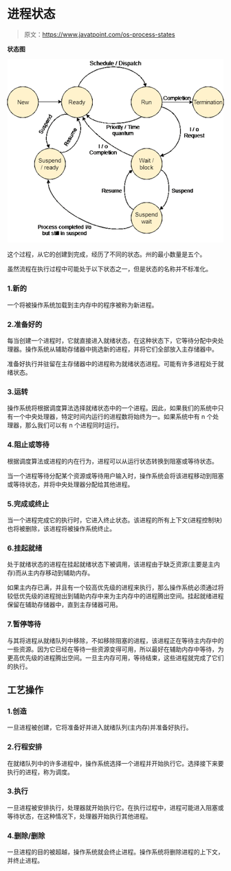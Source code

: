 # 进程状态

> 原文：<https://www.javatpoint.com/os-process-states>

**状态图**

![OS Process State Diagram](img/a17284bb5f06e540f47fc679c68400d1.png)

这个过程，从它的创建到完成，经历了不同的状态。州的最小数量是五个。

虽然流程在执行过程中可能处于以下状态之一，但是状态的名称并不标准化。

### 1.新的

一个将被操作系统加载到主内存中的程序被称为新进程。

### 2.准备好的

每当创建一个进程时，它就直接进入就绪状态，在这种状态下，它等待分配中央处理器。操作系统从辅助存储器中挑选新的进程，并将它们全部放入主存储器中。

准备好执行并驻留在主存储器中的进程称为就绪状态进程。可能有许多进程处于就绪状态。

### 3.运转

操作系统将根据调度算法选择就绪状态中的一个进程。因此，如果我们的系统中只有一个中央处理器，特定时间内运行的进程数将始终为一。如果系统中有 n 个处理器，那么我们可以有 n 个进程同时运行。

### 4.阻止或等待

根据调度算法或进程的内在行为，进程可以从运行状态转换到阻塞或等待状态。

当一个进程等待分配某个资源或等待用户输入时，操作系统会将该进程移动到阻塞或等待状态，并将中央处理器分配给其他进程。

### 5.完成或终止

当一个进程完成它的执行时，它进入终止状态。该进程的所有上下文(进程控制块)也将被删除，该进程将被操作系统终止。

### 6.挂起就绪

处于就绪状态的进程在挂起就绪状态下被调用，该进程由于缺乏资源(主要是主内存)而从主内存移动到辅助内存。

如果主内存已满，并且有一个较高优先级的进程来执行，那么操作系统必须通过将较低优先级的进程抛出到辅助内存中来为主内存中的进程腾出空间。挂起就绪进程保留在辅助存储器中，直到主存储器可用。

### 7.暂停等待

与其将进程从就绪队列中移除，不如移除阻塞的进程，该进程正在等待主内存中的一些资源。因为它已经在等待一些资源变得可用，所以最好在辅助内存中等待，为更高优先级的进程腾出空间。一旦主内存可用，等待结束，这些进程就完成了它们的执行。

## 工艺操作

### 1.创造

一旦进程被创建，它将准备好并进入就绪队列(主内存)并准备好执行。

### 2.行程安排

在就绪队列中的许多进程中，操作系统选择一个进程并开始执行它。选择接下来要执行的进程，称为调度。

### 3.执行

一旦进程被安排执行，处理器就开始执行它。在执行过程中，进程可能进入阻塞或等待状态，在这种情况下，处理器开始执行其他进程。

### 4.删除/删除

一旦进程的目的被超越，操作系统就会终止进程。操作系统将删除进程的上下文，并终止进程。